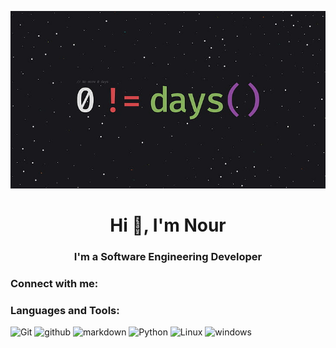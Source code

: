 <p align="center">
  <img src="back.jpg" alt="Flowers in Chania">
</p>

<h1 align="center">Hi 👋, I'm Nour</h1>
<h3 align="center">I'm a Software Engineering Developer</h3>

### Connect with me:



### Languages and Tools:
  <a  target="_blank" rel="noreferrer">
    <img src="/imgs/git-svgrepo-com.svg" alt="Git" width="40" height="40">
  </a>
  <a  target="_blank" rel="noreferrer">
    <img src="/imgs/github-142-svgrepo-com.svg" alt="github" width="40" height="40">
  </a>
  <a  target="_blank" rel="noreferrer">
    <img src="/imgs/markdown-svgrepo-com.svg" alt="markdown" width="40" height="40">
  </a>
    <a  target="_blank" rel="noreferrer">
    <img src="/imgs/python-svgrepo-com.svg" alt="Python" width="40" height="40">
  </a>
    <a target="_blank" rel="noreferrer">
    <img src="/imgs/linux-svgrepo-com.svg" alt="Linux" width="40" height="40">
  </a>
      <a target="_blank" rel="noreferrer">
    <img src="/imgs/windows-applications-svgrepo-com.svg" alt="windows" width="40" height="40">
  </a>
